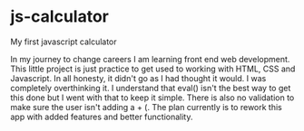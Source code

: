 # js-calculator
My first javascript calculator 


In my journey to change careers I am learning front end web development. This little project is just practice to get used to working with HTML, CSS and Javascript. In all honesty, it didn't go as I had thought it would. I was completely overthinking it. I understand that eval() isn't the best way to get this done but I went with that to keep it simple. There is also no validation to make sure the user isn't adding a + (. The plan currently is to rework this app with added features and better functionality. 
